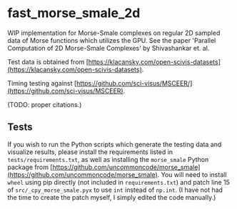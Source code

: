 # fast_morse_smale_2d
WIP implementation for Morse-Smale complexes on regular 2D sampled data of Morse functions which utilizes the GPU. See the paper 'Parallel Computation of 2D Morse-Smale Complexes' by Shivashankar et. al.

Test data is obtained from [https://klacansky.com/open-scivis-datasets](https://klacansky.com/open-scivis-datasets).

Timing testing against [https://github.com/sci-visus/MSCEER/](https://github.com/sci-visus/MSCEER).

(TODO: proper citations.)

## Tests
If you wish to run the Python scripts which generate the testing data and visualize results, please install the requirements listed in `tests/requirements.txt`, as well as installing the `morse_smale` Python package from [https://github.com/uncommoncode/morse_smale](https://github.com/uncommoncode/morse_smale). You will need to install `wheel` using pip directly (not included in `requirements.txt`) and patch line 15 of `src/_cpy_morse_smale.pyx` to use `int` instead of `np.int`. (I have not had the time to create the patch myself, I simply edited the code manually.)
